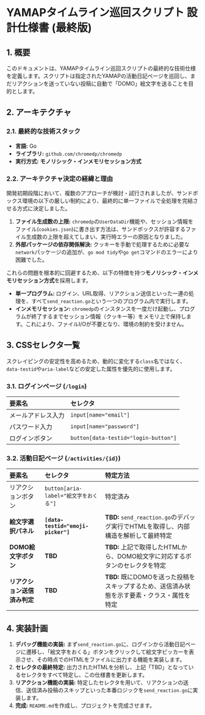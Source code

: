 # YAMAPタイムライン巡回スクリプト 設計仕様書 (最終版)

## 1. 概要

このドキュメントは、YAMAPタイムライン巡回スクリプトの最終的な技術仕様を定義します。スクリプトは指定されたYAMAPの活動日記ページを巡回し、まだリアクションを送っていない投稿に自動で「DOMO」絵文字を送ることを目的とします。

## 2. アーキテクチャ

### 2.1. 最終的な技術スタック

- **言語:** Go
- **ライブラリ:** `github.com/chromedp/chromedp`
- **実行方式:** **モノリシック・インメモリセッション方式**

### 2.2. アーキテクチャ決定の経緯と理由

開発初期段階において、複数のアプローチが検討・試行されましたが、サンドボックス環境の以下の厳しい制約により、最終的に単一ファイルで全処理を完結させる方式に決定しました。

1.  **ファイル生成数の上限:** `chromedp`の`UserDataDir`機能や、セッション情報をファイル(`cookies.json`)に書き出す方法は、サンドボックスが許容するファイル生成数の上限を超えてしまい、実行時エラーの原因となりました。
2.  **外部パッケージの依存関係解決:** クッキーを手動で処理するために必要な`network`パッケージの追加が、`go mod tidy`や`go get`コマンドのエラーにより困難でした。

これらの問題を根本的に回避するため、以下の特徴を持つ**モノリシック・インメモリセッション方式**を採用します。

- **単一プログラム:** ログイン、URL取得、リアクション送信といった一連の処理を、すべて`send_reaction.go`という一つのプログラム内で実行します。
- **インメモリセッション:** `chromedp`のインスタンスを一度だけ起動し、プログラムが終了するまでセッション情報（クッキー等）をメモリ上で保持します。これにより、ファイルI/Oが不要となり、環境の制約を受けません。

## 3. CSSセレクタ一覧

スクレイピングの安定性を高めるため、動的に変化する`class`名ではなく、`data-testid`や`aria-label`などの安定した属性を優先的に使用します。

### 3.1. ログインページ (`/login`)

| 要素名 | セレクタ |
| :--- | :--- |
| メールアドレス入力 | `input[name="email"]` |
| パスワード入力 | `input[name="password"]` |
| ログインボタン | `button[data-testid="login-button"]` |

### 3.2. 活動日記ページ (`/activities/{id}`)

| 要素名 | セレクタ | 特定方法 |
| :--- | :--- | :--- |
| リアクションボタン | `button[aria-label="絵文字をおくる"]` | 特定済み |
| **絵文字選択パネル** | **`[data-testid="emoji-picker"]`** | **TBD:** `send_reaction.go`のデバッグ実行でHTMLを取得し、内部構造を解析して最終特定 |
| **DOMO絵文字ボタン** | **TBD** | **TBD:** 上記で取得したHTMLから、DOMO絵文字に対応するボタンのセレクタを特定 |
| **リアクション送信済み判定**| **TBD** | **TBD:** 既にDOMOを送った投稿をスキップするため、送信済み状態を示す要素・クラス・属性を特定 |

## 4. 実装計画

1.  **デバッグ機能の実装:** まず`send_reaction.go`に、ログインから活動日記ページに遷移し、「絵文字をおくる」ボタンをクリックして絵文字ピッカーを表示させ、その時点でのHTMLをファイルに出力する機能を実装します。
2.  **セレクタの最終特定:** 出力されたHTMLを分析し、上記「TBD」となっているセレクタをすべて特定し、この仕様書を更新します。
3.  **リアクション機能の実装:** 特定したセレクタを用いて、リアクションの送信、送信済み投稿のスキップといった本番ロジックを`send_reaction.go`に実装します。
4.  **完成:** `README.md`を作成し、プロジェクトを完成させます。